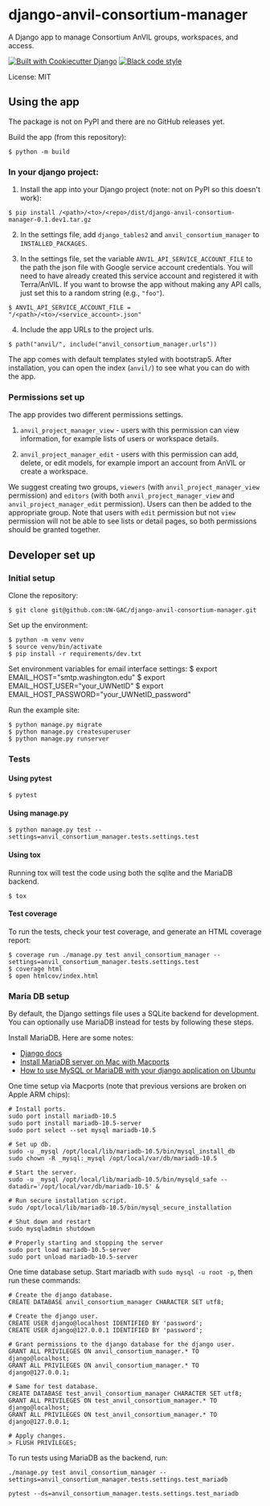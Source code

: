 # django-anvil-consortium-manager

A Django app to manage Consortium AnVIL groups, workspaces, and access.

[![Built with Cookiecutter Django](https://img.shields.io/badge/built%20with-Cookiecutter%20Django-ff69b4.svg?logo=cookiecutter)](https://github.com/cookiecutter/cookiecutter-django/)
[![Black code style](https://img.shields.io/badge/code%20style-black-000000.svg)](https://github.com/ambv/black)

License: MIT


## Using the app

The package is not on PyPI and there are no GitHub releases yet.

Build the app (from this repository):

    $ python -m build

### In your django project:

1. Install the app into your Django project (note: not on PyPI so this doesn't work):

```
$ pip install /<path>/<to>/<repo>/dist/django-anvil-consortium-manager-0.1.dev1.tar.gz
```

2. In the settings file, add `django_tables2` and `anvil_consortium_manager` to `INSTALLED_PACKAGES`.

3. In the settings file, set the variable `ANVIL_API_SERVICE_ACCOUNT_FILE` to the path the json file with Google service account credentials. You will need to have already created this service account and registered it with Terra/AnVIL. If you want to browse the app without making any API calls, just set this to a random string (e.g., `"foo"`).

```
$ ANVIL_API_SERVICE_ACCOUNT_FILE = "/<path>/<to>/<service_account>.json"
```

4. Include the app URLs to the project urls.

```
$ path("anvil/", include("anvil_consortium_manager.urls"))
```

The app comes with default templates styled with bootstrap5. After installation, you can open the index (`anvil/`) to see what you can do with the app.

### Permissions set up

The app provides two different permissions settings.

1. `anvil_project_manager_view` - users with this permission can view information, for example lists of users or workspace details.

2. `anvil_project_manager_edit` - users with this permission can add, delete, or edit models, for example import an account from AnVIL or create a workspace.

We suggest creating two groups, `viewers` (with `anvil_project_manager_view` permission) and `editors` (with both `anvil_project_manager_view` and `anvil_project_manager_edit` permission).
Users can then be added to the appropriate group.
Note that users with `edit` permission but not `view` permission will not be able to see lists or detail pages, so both permissions should be granted together.

## Developer set up

### Initial setup

Clone the repository:

    $ git clone git@github.com:UW-GAC/django-anvil-consortium-manager.git

Set up the environment:

    $ python -m venv venv
    $ source venv/bin/activate
    $ pip install -r requirements/dev.txt

Set environment variables for email interface settings:
    $ export EMAIL_HOST="smtp.washington.edu"
    $ export EMAIL_HOST_USER="your_UWNetID"
    $ export EMAIL_HOST_PASSWORD="your_UWNetID_password"

Run the example site:

    $ python manage.py migrate
    $ python manage.py createsuperuser
    $ python manage.py runserver

### Tests

#### Using pytest

    $ pytest

#### Using manage.py

    $ python manage.py test --settings=anvil_consortium_manager.tests.settings.test

#### Using tox

Running tox will test the code using both the sqlite and the MariaDB backend.

    $ tox

#### Test coverage

To run the tests, check your test coverage, and generate an HTML coverage report:

    $ coverage run ./manage.py test anvil_consortium_manager --settings=anvil_consortium_manager.tests.settings.test
    $ coverage html
    $ open htmlcov/index.html


### Maria DB setup

By default, the Django settings file uses a SQLite backend for development.
You can optionally use MariaDB instead for tests by following these steps.

Install MariaDB. Here are some notes:
* [Django docs](https://docs.djangoproject.com/en/4.0/ref/databases/#mysql-notes)
* [Install MariaDB server on Mac with Macports](https://www.sindastra.de/p/1966/how-to-install-mariadb-server-on-mac-with-macports)
* [How to use MySQL or MariaDB with your django application on Ubuntu](https://www.digitalocean.com/community/tutorials/how-to-use-mysql-or-mariadb-with-your-django-application-on-ubuntu-14-04)

One time setup via Macports (note that previous versions are broken on Apple ARM chips):
```
# Install ports.
sudo port install mariadb-10.5
sudo port install mariadb-10.5-server
sudo port select --set mysql mariadb-10.5

# Set up db.
sudo -u _mysql /opt/local/lib/mariadb-10.5/bin/mysql_install_db
sudo chown -R _mysql:_mysql /opt/local/var/db/mariadb-10.5

# Start the server.
sudo -u _mysql /opt/local/lib/mariadb-10.5/bin/mysqld_safe --datadir='/opt/local/var/db/mariadb-10.5' &

# Run secure installation script.
sudo /opt/local/lib/mariadb-10.5/bin/mysql_secure_installation

# Shut down and restart
sudo mysqladmin shutdown

# Properly starting and stopping the server
sudo port load mariadb-10.5-server
sudo port unload mariadb-10.5-server
```

One time database setup. Start mariadb with `sudo mysql -u root -p`, then run these commands:
```
# Create the django database.
CREATE DATABASE anvil_consortium_manager CHARACTER SET utf8;

# Create the django user.
CREATE USER django@localhost IDENTIFIED BY 'password';
CREATE USER django@127.0.0.1 IDENTIFIED BY 'password';

# Grant permissions to the django database for the django user.
GRANT ALL PRIVILEGES ON anvil_consortium_manager.* TO django@localhost;
GRANT ALL PRIVILEGES ON anvil_consortium_manager.* TO django@127.0.0.1;

# Same for test database.
CREATE DATABASE test_anvil_consortium_manager CHARACTER SET utf8;
GRANT ALL PRIVILEGES ON test_anvil_consortium_manager.* TO django@localhost;
GRANT ALL PRIVILEGES ON test_anvil_consortium_manager.* TO django@127.0.0.1;

# Apply changes.
> FLUSH PRIVILEGES;
```

To run tests using MariaDB as the backend, run:

```
./manage.py test anvil_consortium_manager --settings=anvil_consortium_manager.tests.settings.test_mariadb
```

```
pytest --ds=anvil_consortium_manager.tests.settings.test_mariadb
```
